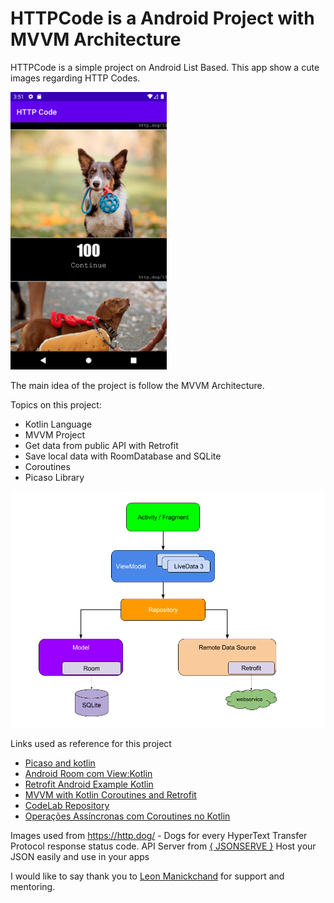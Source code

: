 # HTTPCode is a Android Project with MVVM Architecture

HTTPCode is a simple project on Android List Based. 
This app show a cute images regarding HTTP Codes.

<img src="mainscreen.png" width="250" alt="Screenshot of the MainScreen">

The main idea of the project is follow the MVVM Architecture.

Topics on this project:
  - Kotlin Language 
  - MVVM Project
  - Get data from public API with Retrofit
  - Save local data with RoomDatabase and SQLite
  - Coroutines 
  - Picaso Library


![Android Architecture recommended by google](architecture.png)

Links used as reference for this project
  - [Picaso and kotlin](https://camposha.info/android-examples/android-picasso/#gsc.tab=0)
  - [Android Room com View:Kotlin](https://developer.android.com/codelabs/android-room-with-a-view-kotlin#0)
  - [Retrofit Android Example Kotlin](https://howtodoandroid.com/retrofit-android-example-kotlin/)
  - [MVVM with Kotlin Coroutines and Retrofit](https://medium.com/android-beginners/mvvm-with-kotlin-coroutines-and-retrofit-example-d3f5f3b09050)
  - [CodeLab Repository](https://developer.android.com/codelabs/basic-android-kotlin-training-repository-pattern#0)
  - [Operações Assíncronas com Coroutines no Kotlin](https://cursos.alura.com.br/extra/webseries-coroutines-kotlin/operacoes-assincronas-no-kotlin-1-apresentacao-w1225)

Images used from https://http.dog/ - Dogs for every HyperText Transfer Protocol response status code.
API Server from [{ JSONSERVE }](https://jsonserve.com/) Host your JSON easily and use in your apps

I would like to say thank you to [Leon Manickchand](https://www.linkedin.com/in/manickchand/) for support and mentoring.
